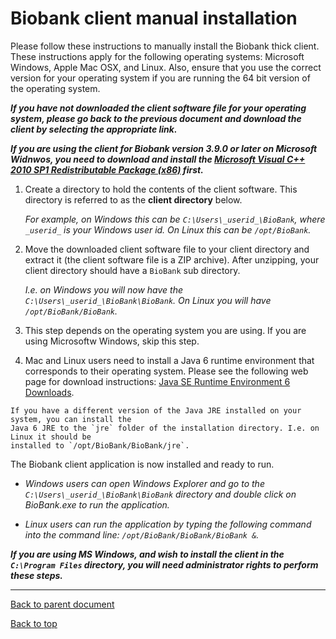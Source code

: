 # Biobank client manual installation

Please follow these instructions to manually install the Biobank thick client. These instructions
apply for the following operating systems: Microsoft Windows, Apple Mac OSX, and Linux. Also, ensure
that you use the correct version for your operating system if you are running the 64 bit version of
the operating system.

**_If you have not downloaded the client software file for your operating system, please go back
to the previous document and download the client by selecting the appropriate link._**

**_If you are using the client for Biobank version 3.9.0 or later on Microsoft Widnwos, you need to
download and install the
[Microsoft Visual C++ 2010 SP1 Redistributable Package (x86)](http://www.microsoft.com/en-us/download/details.aspx?id=8328)
first._**

1. Create a directory to hold the contents of the client software. This directory is referred to
as the **client directory** below.

   *For example, on Windows this can be `C:\Users\_userid_\BioBank`, where `_userid_` is your
   Windows user id. On Linux this can be `/opt/BioBank`.*

2. Move the downloaded client software file to your client directory and extract it (the client
 software file is a ZIP archive). After unzipping, your client directory should have a `BioBank` sub
 directory.

   *I.e. on Windows you will now have the `C:\Users\_userid_\BioBank\BioBank`.  On Linux you will
   have `/opt/BioBank/BioBank`.*

3. This step depends on the operating system you are using. If you are using Microsoftw Windows,
   skip this step.

  1. Mac and Linux users need to install a Java 6 runtime environment that corresponds to their
  operating system. Please see the following web page for download instructions:
  [Java SE Runtime Environment 6 Downloads](http://www.oracle.com/technetwork/java/javase/downloads/jre6-downloads-1637595.html).

    If you have a different version of the Java JRE installed on your system, you can install the
    Java 6 JRE to the `jre` folder of the installation directory. I.e. on Linux it should be
    installed to `/opt/BioBank/BioBank/jre`.

The Biobank client application is now installed and ready to run.

* *Windows users can open Windows Explorer and go to the` C:\Users\_userid_\BioBank\BioBank`
 directory and double click on BioBank.exe to run the application.*

* *Linux users can run the application by typing the following command into the command line:
`/opt/BioBank/BioBank/BioBank &`.*

**_If you are using MS Windows, and wish to install the client in the `C:\Program Files` directory, you
 will need administrator rights to perform these steps._**

****

[Back to parent document](client_installation.md)

[Back to top](../README.md)
